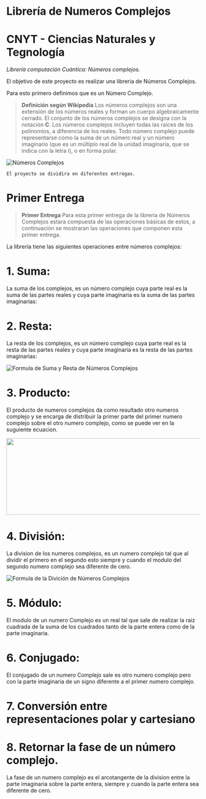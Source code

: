# Librería de Numeros Complejos

# CNYT - Ciencias Naturales y Tegnología

_Librería computación Cuántica: Números complejos._

El objetivo de este proyecto es realizar una libreria de Números Complejos.

Para esto primero definimos que es un Número Complejo.

> **Definición según Wikipedia** Los números complejos son una extensión de los números reales y forman un cuerpo algebraicamente cerrado. El conjunto de los números complejos se designa con la notación **C**.  Los números complejos incluyen todas las raíces de los polinomios, a diferencia de los reales. Todo número complejo puede representarse como la suma de un número real y un número imaginario (que es un múltiplo real de la unidad imaginaria, que se indica con la letra i), o en forma polar.

![Números Complejos](https://masmates.files.wordpress.com/2014/01/numeros_complejos.png?w=630&h=224)

```
El proyecto se dividira en diferentes entregas.
```

# Primer Entrega

> **Primer Entrega** Para esta primer entrega de la librería de Números Complejos estara compuesta de las operaciones básicas de estos, a continuación se mostraran las operaciones que componen esta primer entrega.

La librería tiene las siguientes operaciones entre números complejos:


# 1. Suma:

La suma de los complejos, es un número complejo cuya parte real es la suma de las partes reales y cuya parte imaginaria es la suma de las partes imaginarias:


# 2. Resta:

La resta de los complejos, es un número complejo cuya parte real es la resta de las partes reales y cuya parte imaginaria es la resta de las partes imaginarias:
   
   ![Formula de Suma y Resta de Números Complejos](http://2.bp.blogspot.com/-v64tJ2cgWiI/T2AgA0MU0-I/AAAAAAAACac/FYyKH_uMRuo/s1600/sumarestacomplejos.png)
   
   
# 3. Producto:
  
  El producto de numeros complejos da como resultado otro numeros complejo y se encarga de distribuir la primer parte del primer numero   complejo sobre el otro numero complejo, como se puede ver en la suguiente ecuacion.
            
<p align="center">
  <img width="700" height="200" src="http://matematicatuya.com/Complejos/IMuS1b.png">
</p>
   

# 4. División:

  La division de los numeros complejos, es un numero complejo tal que al dividir el primero en el segundo esto siempre y cuando el         modulo del segundo numero complejo sea diferente de cero.
  
  ![Formula de la Divición de Números Complejos](https://www.ditutor.com/numeros_complejos/images/12.gif)

   
# 5. Módulo:

   El modulo de un numero Complejo es un real tal que sale de realizar la raiz cuadrada de la suma de los cuadrados tanto de la parte      entera como de la parte imaginaria.
    
# 6. Conjugado:

  El conjugado de un numero Complejo sale es otro numero complejo pero con la parte imaginaria de un signo diferente a el primer numero   complejo.
  
# 7. Conversión entre representaciones polar y cartesiano


# 8. Retornar la fase de un número complejo.

  La fase de un numero complejo es el arcotangente de la division entre la parte imaginaria sobre la parte entera, siempre y cuando la     parte entera sea diferente de cero.
